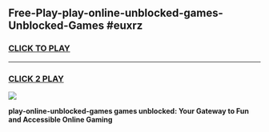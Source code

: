 
## Free-Play-play-online-unblocked-games-Unblocked-Games #euxrz
<h3>
<a href="https://news.freeplayer.one?title=play-online-unblocked-games&ref=8M">CLICK TO PLAY</a></h3>
<hr>

<h3>
<a href="https://news.freeplayer.one?title=play-online-unblocked-games&ref=8M">CLICK 2 PLAY</a>
  
</h3>

<a href="https://news.freeplayer.one?title=play-online-unblocked-games&ref=8M"><img src="https://clearcache.store/games.png"></a>


**play-online-unblocked-games games unblocked: Your Gateway to Fun and Accessible Online Gaming**
